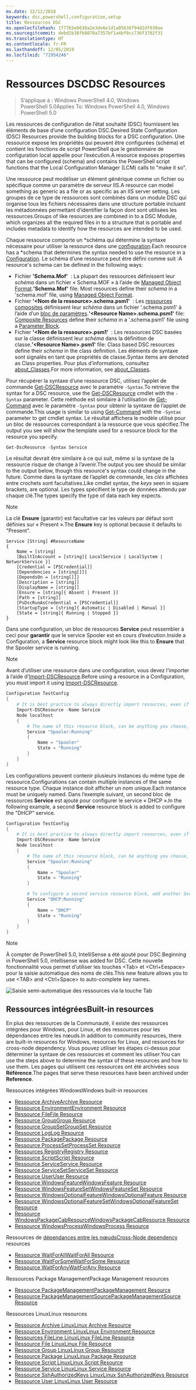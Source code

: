 ```yaml
---
ms.date: 12/12/2018
keywords: dsc,powershell,configuration,setup
title: Ressources DSC
ms.openlocfilehash: 1f77b5e6630a2e3de6e1d1a05638f94d2df039ae
ms.sourcegitcommit: debd2b38fb8070a7357bf1a4bf9cc736f3702f31
ms.translationtype: HT
ms.contentlocale: fr-FR
ms.lasthandoff: 12/05/2019
ms.locfileid: "71954246"
---
```

# <a name="dsc-resources"></a><span data-ttu-id="52755-103">Ressources DSC</span><span class="sxs-lookup"><span data-stu-id="52755-103">DSC Resources</span></span>

><span data-ttu-id="52755-104">S’applique à : Windows PowerShell 4.0, Windows PowerShell 5.0</span><span class="sxs-lookup"><span data-stu-id="52755-104">Applies To: Windows PowerShell 4.0, Windows PowerShell 5.0</span></span>

<span data-ttu-id="52755-105">Les ressources de configuration de l’état souhaité (DSC) fournissent les éléments de base d’une configuration DSC.</span><span class="sxs-lookup"><span data-stu-id="52755-105">Desired State Configuration (DSC) Resources provide the building blocks for a DSC configuration.</span></span> <span data-ttu-id="52755-106">Une ressource expose les propriétés qui peuvent être configurées (schéma) et contient les fonctions de script PowerShell que le gestionnaire de configuration local appelle pour l’exécution.</span><span class="sxs-lookup"><span data-stu-id="52755-106">A resource exposes properties that can be configured (schema) and contains the PowerShell script functions that the Local Configuration Manager (LCM) calls to "make it so".</span></span>

<span data-ttu-id="52755-107">Une ressource peut modéliser un élément générique comme un fichier ou spécifique comme un paramètre de serveur IIS.</span><span class="sxs-lookup"><span data-stu-id="52755-107">A resource can model something as generic as a file or as specific as an IIS server setting.</span></span>  <span data-ttu-id="52755-108">Les groupes de ce type de ressources sont combinés dans un module DSC qui organise tous les fichiers nécessaires dans une structure portable incluant les métadonnées permettant d’identifier la façon dont sont utilisées les ressources.</span><span class="sxs-lookup"><span data-stu-id="52755-108">Groups of like resources are combined in to a DSC Module, which organizes all the required files in to a structure that is portable and includes metadata to identify how the resources are intended to be used.</span></span>

<span data-ttu-id="52755-109">Chaque ressource comporte un \*schéma qui détermine la syntaxe nécessaire pour utiliser la ressource dans une [configuration](../configurations/configurations.md).</span><span class="sxs-lookup"><span data-stu-id="52755-109">Each resource has a \*schema that determines the syntax needed to use the resource in a [Configuration](../configurations/configurations.md).</span></span> <span data-ttu-id="52755-110">Le schéma d’une ressource peut être défini comme suit :</span><span class="sxs-lookup"><span data-stu-id="52755-110">A resource's schema can be defined in the following ways:</span></span>

- <span data-ttu-id="52755-111">Fichier **'Schema.Mof'**  : La plupart des ressources définissent leur *schéma* dans un fichier « Schema.MOF » à l’aide de [Managed Object Format](/windows/desktop/wmisdk/managed-object-format--mof-).</span><span class="sxs-lookup"><span data-stu-id="52755-111">**'Schema.Mof'** file: Most resources define their *schema* in a 'schema.mof' file, using [Managed Object Format](/windows/desktop/wmisdk/managed-object-format--mof-).</span></span>
- <span data-ttu-id="52755-112">Fichier **'\<Nom de la ressource\>.schema.psm1'**  : Les [ressources composites](../configurations/compositeConfigs.md) définissent leur *schéma* dans un fichier '<ResourceName>.schema.psm1' à l’aide d’un [bloc de paramètres](/powershell/module/microsoft.powershell.core/about/about_functions?view=powershell-6#functions-with-parameters).</span><span class="sxs-lookup"><span data-stu-id="52755-112">**'\<Resource Name\>.schema.psm1'** file: [Composite Resources](../configurations/compositeConfigs.md) define their *schema* in a '<ResourceName>.schema.psm1' file using a [Parameter Block](/powershell/module/microsoft.powershell.core/about/about_functions?view=powershell-6#functions-with-parameters).</span></span>
- <span data-ttu-id="52755-113">Fichier **'\<Nom de la ressource\>.psm1'**  : Les ressources DSC basées sur la classe définissent leur *schéma* dans la définition de classe.</span><span class="sxs-lookup"><span data-stu-id="52755-113">**'\<Resource Name\>.psm1'** file: Class based DSC resources define their *schema* in the class definition.</span></span> <span data-ttu-id="52755-114">Les éléments de syntaxe sont signalés en tant que propriétés de classe.</span><span class="sxs-lookup"><span data-stu-id="52755-114">Syntax items are denoted as Class properties.</span></span> <span data-ttu-id="52755-115">Pour plus d’informations, consultez [about_Classes](/powershell/module/psdesiredstateconfiguration/about/about_classes_and_dsc).</span><span class="sxs-lookup"><span data-stu-id="52755-115">For more information, see [about_Classes](/powershell/module/psdesiredstateconfiguration/about/about_classes_and_dsc).</span></span>

<span data-ttu-id="52755-116">Pour récupérer la syntaxe d’une ressource DSC, utilisez l’applet de commande [Get-DSCResource](/powershell/module/PSDesiredStateConfiguration/Get-DscResource) avec le paramètre `-Syntax`.</span><span class="sxs-lookup"><span data-stu-id="52755-116">To retrieve the syntax for a DSC resource, use the [Get-DSCResource](/powershell/module/PSDesiredStateConfiguration/Get-DscResource) cmdlet with the `-Syntax` parameter.</span></span> <span data-ttu-id="52755-117">Cette méthode est similaire à l’utilisation de [Get-Command](/powershell/module/microsoft.powershell.core/get-command) avec le paramètre `-Syntax` pour obtenir la syntaxe de l’applet de commande.</span><span class="sxs-lookup"><span data-stu-id="52755-117">This usage is similar to using [Get-Command](/powershell/module/microsoft.powershell.core/get-command) with the `-Syntax` parameter to get cmdlet syntax.</span></span> <span data-ttu-id="52755-118">Le résultat affichera le modèle utilisé pour un bloc de ressources correspondant à la ressource que vous spécifiez.</span><span class="sxs-lookup"><span data-stu-id="52755-118">The output you see will show the template used for a resource block for the resource you specify.</span></span>

```powershell
Get-DscResource -Syntax Service
```

<span data-ttu-id="52755-119">Le résultat devrait être similaire à ce qui suit, même si la syntaxe de la ressource risque de change à l’avenir.</span><span class="sxs-lookup"><span data-stu-id="52755-119">The output you see should be similar to the output below, though this resource's syntax could change in the future.</span></span> <span data-ttu-id="52755-120">Comme dans la syntaxe de l’applet de commande, les *clés* affichées entre crochets sont facultatives.</span><span class="sxs-lookup"><span data-stu-id="52755-120">Like cmdlet syntax, the *keys* seen in square brackets, are optional.</span></span> <span data-ttu-id="52755-121">Les types spécifient le type de données attendu par chaque clé.</span><span class="sxs-lookup"><span data-stu-id="52755-121">The types specify the type of data each key expects.</span></span>

> [!NOTE]
> <span data-ttu-id="52755-122">La clé **Ensure** (garantir) est facultative car les valeurs par défaut sont définies sur « Present ».</span><span class="sxs-lookup"><span data-stu-id="52755-122">The **Ensure** key is optional because it defaults to "Present".</span></span>

```output
Service [String] #ResourceName
{
    Name = [string]
    [BuiltInAccount = [string]{ LocalService | LocalSystem | NetworkService }]
    [Credential = [PSCredential]]
    [Dependencies = [string[]]]
    [DependsOn = [string[]]]
    [Description = [string]]
    [DisplayName = [string]]
    [Ensure = [string]{ Absent | Present }]
    [Path = [string]]
    [PsDscRunAsCredential = [PSCredential]]
    [StartupType = [string]{ Automatic | Disabled | Manual }]
    [State = [string]{ Running | Stopped }]
}
```

<span data-ttu-id="52755-123">Dans une configuration, un bloc de ressources **Service** peut ressembler à ceci pour **garantir** que le service Spooler est en cours d’exécution.</span><span class="sxs-lookup"><span data-stu-id="52755-123">Inside a Configuration, a **Service** resource block might look like this to **Ensure** that the Spooler service is running.</span></span>

> [!NOTE]
> <span data-ttu-id="52755-124">Avant d’utiliser une ressource dans une configuration, vous devez l’importer à l’aide d’[Import-DSCResource](../configurations/import-dscresource.md).</span><span class="sxs-lookup"><span data-stu-id="52755-124">Before using a resource in a Configuration, you must import it using [Import-DSCResource](../configurations/import-dscresource.md).</span></span>

```powershell
Configuration TestConfig
{
    # It is best practice to always directly import resources, even if the resource is a built-in resource.
    Import-DSCResource -Name Service
    Node localhost
    {
        # The name of this resource block, can be anything you choose, as long as it is of type [String] as indicated by the schema.
        Service "Spooler:Running"
        {
            Name = "Spooler"
            State = "Running"
        }
    }
}
```

<span data-ttu-id="52755-125">Les configurations peuvent contenir plusieurs instances du même type de ressource.</span><span class="sxs-lookup"><span data-stu-id="52755-125">Configurations can contain multiple instances of the same resource type.</span></span> <span data-ttu-id="52755-126">Chaque instance doit afficher un nom unique.</span><span class="sxs-lookup"><span data-stu-id="52755-126">Each instance must be uniquely named.</span></span> <span data-ttu-id="52755-127">Dans l’exemple suivant, un second bloc de ressources **Service** est ajouté pour configurer le service « DHCP ».</span><span class="sxs-lookup"><span data-stu-id="52755-127">In the following example, a second **Service** resource block is added to configure the "DHCP" service.</span></span>

```powershell
Configuration TestConfig
{
    # It is best practice to always directly import resources, even if the resource is a built-in resource.
    Import-DSCResource -Name Service
    Node localhost
    {
        # The name of this resource block, can be anything you choose, as long as it is of type [String] as indicated by the schema.
        Service "Spooler:Running"
        {
            Name = "Spooler"
            State = "Running"
        }

        # To configure a second service resource block, add another Service resource block and use a unique name.
        Service "DHCP:Running"
        {
            Name = "DHCP"
            State = "Running"
        }
    }
}
```

> [!NOTE]
> <span data-ttu-id="52755-128">À compter de PowerShell 5.0, IntelliSense a été ajouté pour DSC.</span><span class="sxs-lookup"><span data-stu-id="52755-128">Beginning in PowerShell 5.0, intellisense was added for DSC.</span></span> <span data-ttu-id="52755-129">Cette nouvelle fonctionnalité vous permet d’utiliser les touches \<Tab\> et \<Ctrl+Eespace\> pour la saisie automatique des noms de clés.</span><span class="sxs-lookup"><span data-stu-id="52755-129">This new feature allows you to use \<TAB\> and \<Ctrl+Space\> to auto-complete key names.</span></span>

![Saisie semi-automatique des ressources via la touche Tab](../media/resource-tabcompletion.png)

## <a name="built-in-resources"></a><span data-ttu-id="52755-131">Ressources intégrées</span><span class="sxs-lookup"><span data-stu-id="52755-131">Built-in resources</span></span>

<span data-ttu-id="52755-132">En plus des ressources de la Communauté, il existe des ressources intégrées pour Windows, pour Linux, et des ressources pour les dépendances entre les nœuds.</span><span class="sxs-lookup"><span data-stu-id="52755-132">In addition to community resources, there are built-in resources for Windows, resources for Linux, and resources for cross-node dependency.</span></span> <span data-ttu-id="52755-133">Vous pouvez utiliser les étapes ci-dessus pour déterminer la syntaxe de ces ressources et comment les utiliser.</span><span class="sxs-lookup"><span data-stu-id="52755-133">You can use the steps above to determine the syntax of these resources and how to use them.</span></span> <span data-ttu-id="52755-134">Les pages qui utilisent ces ressources ont été archivées sous **Référence**.</span><span class="sxs-lookup"><span data-stu-id="52755-134">The pages that serve these resources have been archived under **Reference**.</span></span>

<span data-ttu-id="52755-135">Ressources intégrées Windows</span><span class="sxs-lookup"><span data-stu-id="52755-135">Windows built-in resources</span></span>

* [<span data-ttu-id="52755-136">Ressource Archive</span><span class="sxs-lookup"><span data-stu-id="52755-136">Archive Resource</span></span>](../reference/resources/windows/archiveResource.md)
* [<span data-ttu-id="52755-137">Ressource Environment</span><span class="sxs-lookup"><span data-stu-id="52755-137">Environment Resource</span></span>](../reference/resources/windows/environmentResource.md)
* [<span data-ttu-id="52755-138">Ressource File</span><span class="sxs-lookup"><span data-stu-id="52755-138">File Resource</span></span>](../reference/resources/windows/fileResource.md)
* [<span data-ttu-id="52755-139">Ressource Group</span><span class="sxs-lookup"><span data-stu-id="52755-139">Group Resource</span></span>](../reference/resources/windows/groupResource.md)
* [<span data-ttu-id="52755-140">Ressource GroupSet</span><span class="sxs-lookup"><span data-stu-id="52755-140">GroupSet Resource</span></span>](../reference/resources/windows/groupSetResource.md)
* [<span data-ttu-id="52755-141">Ressource Log</span><span class="sxs-lookup"><span data-stu-id="52755-141">Log Resource</span></span>](../reference/resources/windows/logResource.md)
* [<span data-ttu-id="52755-142">Ressource Package</span><span class="sxs-lookup"><span data-stu-id="52755-142">Package Resource</span></span>](../reference/resources/windows/packageResource.md)
* [<span data-ttu-id="52755-143">Ressource ProcessSet</span><span class="sxs-lookup"><span data-stu-id="52755-143">ProcessSet Resource</span></span>](../reference/resources/windows/ProcessSetResource.md)
* [<span data-ttu-id="52755-144">Ressources Registry</span><span class="sxs-lookup"><span data-stu-id="52755-144">Registry Resource</span></span>](../reference/resources/windows/registryResource.md)
* [<span data-ttu-id="52755-145">Ressource Script</span><span class="sxs-lookup"><span data-stu-id="52755-145">Script Resource</span></span>](../reference/resources/windows/scriptResource.md)
* [<span data-ttu-id="52755-146">Ressource Service</span><span class="sxs-lookup"><span data-stu-id="52755-146">Service Resource</span></span>](../reference/resources/windows/serviceResource.md)
* [<span data-ttu-id="52755-147">Ressource ServiceSet</span><span class="sxs-lookup"><span data-stu-id="52755-147">ServiceSet Resource</span></span>](../reference/resources/windows/serviceSetResource.md)
* [<span data-ttu-id="52755-148">Ressource User</span><span class="sxs-lookup"><span data-stu-id="52755-148">User Resource</span></span>](../reference/resources/windows/userResource.md)
* [<span data-ttu-id="52755-149">Ressource WindowsFeature</span><span class="sxs-lookup"><span data-stu-id="52755-149">WindowsFeature Resource</span></span>](../reference/resources/windows/windowsFeatureResource.md)
* [<span data-ttu-id="52755-150">Ressource WindowsFeatureSet</span><span class="sxs-lookup"><span data-stu-id="52755-150">WindowsFeatureSet Resource</span></span>](../reference/resources/windows/windowsFeatureSetResource.md)
* [<span data-ttu-id="52755-151">Ressource WindowsOptionalFeature</span><span class="sxs-lookup"><span data-stu-id="52755-151">WindowsOptionalFeature Resource</span></span>](../reference/resources/windows/windowsOptionalFeatureResource.md)
* [<span data-ttu-id="52755-152">Ressource WindowsOptionalFeatureSet</span><span class="sxs-lookup"><span data-stu-id="52755-152">WindowsOptionalFeatureSet Resource</span></span>](../reference/resources/windows/windowsOptionalFeatureSetResource.md)
* [<span data-ttu-id="52755-153">Ressource WindowsPackageCabResource</span><span class="sxs-lookup"><span data-stu-id="52755-153">WindowsPackageCabResource Resource</span></span>](../reference/resources/windows/windowsPackageCabResource.md)
* [<span data-ttu-id="52755-154">Ressource WindowsProcess</span><span class="sxs-lookup"><span data-stu-id="52755-154">WindowsProcess Resource</span></span>](../reference/resources/windows/windowsProcessResource.md)

<span data-ttu-id="52755-155">Ressources de [dépendances entre les nœuds](../configurations/crossNodeDependencies.md)</span><span class="sxs-lookup"><span data-stu-id="52755-155">[Cross-Node dependency](../configurations/crossNodeDependencies.md) resources</span></span>

* [<span data-ttu-id="52755-156">Ressource WaitForAll</span><span class="sxs-lookup"><span data-stu-id="52755-156">WaitForAll Resource</span></span>](../reference/resources/windows/waitForAllResource.md)
* [<span data-ttu-id="52755-157">Ressource WaitForSome</span><span class="sxs-lookup"><span data-stu-id="52755-157">WaitForSome Resource</span></span>](../reference/resources/windows/waitForSomeResource.md)
* [<span data-ttu-id="52755-158">Ressource WaitForAny</span><span class="sxs-lookup"><span data-stu-id="52755-158">WaitForAny Resource</span></span>](../reference/resources/windows/waitForAnyResource.md)

<span data-ttu-id="52755-159">Ressources Package Management</span><span class="sxs-lookup"><span data-stu-id="52755-159">Package Management resources</span></span>

* [<span data-ttu-id="52755-160">Ressource PackageManagement</span><span class="sxs-lookup"><span data-stu-id="52755-160">PackageManagement Resource</span></span>](../reference/resources/packagemanagement/PackageManagementDscResource.md)
* [<span data-ttu-id="52755-161">Ressource PackageManagementSource</span><span class="sxs-lookup"><span data-stu-id="52755-161">PackageManagementSource Resource</span></span>](../reference/resources/packagemanagement/PackageManagementSourceDscResource.md)

<span data-ttu-id="52755-162">Ressources Linux</span><span class="sxs-lookup"><span data-stu-id="52755-162">Linux resources</span></span>

* [<span data-ttu-id="52755-163">Ressource Archive Linux</span><span class="sxs-lookup"><span data-stu-id="52755-163">Linux Archive Resource</span></span>](../reference/resources/linux/lnxArchiveResource.md)
* [<span data-ttu-id="52755-164">Ressource Environment Linux</span><span class="sxs-lookup"><span data-stu-id="52755-164">Linux Environment Resource</span></span>](../reference/resources/linux/lnxEnvironmentResource.md)
* [<span data-ttu-id="52755-165">Ressources FileLine Linux</span><span class="sxs-lookup"><span data-stu-id="52755-165">Linux FileLine Resource</span></span>](../reference/resources/linux/lnxFileLineResource.md)
* [<span data-ttu-id="52755-166">Ressource File Linux</span><span class="sxs-lookup"><span data-stu-id="52755-166">Linux File Resource</span></span>](../reference/resources/linux/lnxFileResource.md)
* [<span data-ttu-id="52755-167">Ressource Group Linux</span><span class="sxs-lookup"><span data-stu-id="52755-167">Linux Group Resource</span></span>](../reference/resources/linux/lnxGroupResource.md)
* [<span data-ttu-id="52755-168">Ressource Package Linux</span><span class="sxs-lookup"><span data-stu-id="52755-168">Linux Package Resource</span></span>](../reference/resources/linux/lnxPackageResource.md)
* [<span data-ttu-id="52755-169">Ressource Script Linux</span><span class="sxs-lookup"><span data-stu-id="52755-169">Linux Script Resource</span></span>](../reference/resources/linux/lnxScriptResource.md)
* [<span data-ttu-id="52755-170">Ressource Service Linux</span><span class="sxs-lookup"><span data-stu-id="52755-170">Linux Service Resource</span></span>](../reference/resources/linux/lnxServiceResource.md)
* [<span data-ttu-id="52755-171">Ressource SshAuthorizedKeys Linux</span><span class="sxs-lookup"><span data-stu-id="52755-171">Linux SshAuthorizedKeys Resource</span></span>](../reference/resources/linux/lnxSshAuthorizedKeysResource.md)
* [<span data-ttu-id="52755-172">Ressource User Linux</span><span class="sxs-lookup"><span data-stu-id="52755-172">Linux User Resource</span></span>](../reference/resources/linux/lnxUserResource.md)
